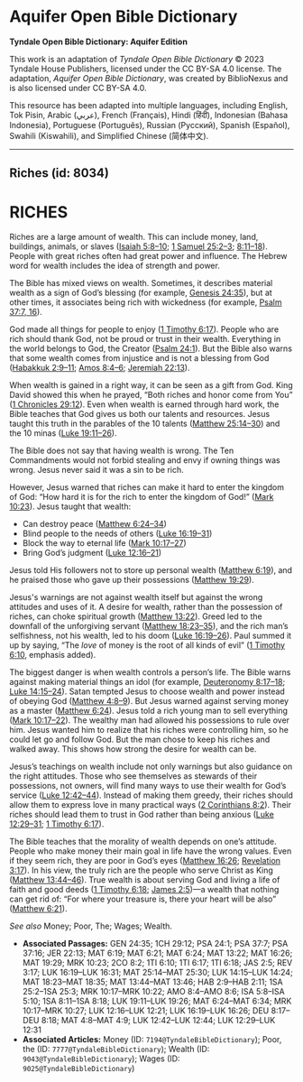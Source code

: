 # Aquifer Open Bible Dictionary

**Tyndale Open Bible Dictionary: Aquifer Edition**

This work is an adaptation of *Tyndale Open Bible Dictionary* © 2023 Tyndale House Publishers, licensed under the CC BY\-SA 4\.0 license. The adaptation, *Aquifer Open Bible Dictionary*, was created by BiblioNexus and is also licensed under CC BY\-SA 4\.0\.

This resource has been adapted into multiple languages, including English, Tok Pisin, Arabic (عربي), French (Français), Hindi (हिंदी), Indonesian (Bahasa Indonesia), Portuguese (Português), Russian (Русский), Spanish (Español), Swahili (Kiswahili), and Simplified Chinese (简体中文).



--------------------------------

## Riches (id: 8034)

RICHES
======

Riches are a large amount of wealth. This can include money, land, buildings, animals, or slaves ([Isaiah 5:8–10](https://ref.ly/Isa5:8-Isa5:10); [1 Samuel 25:2–3](https://ref.ly/1Sam25:2-1Sam25:3); [8:11](https://ref.ly/1Sam8:11-1Sam8:18)[–](https://ref.ly/1Sam8:11-1Sam8:18)[18](https://ref.ly/1Sam8:11-1Sam8:18)). People with great riches often had great power and influence. The Hebrew word for wealth includes the idea of strength and power.

The Bible has mixed views on wealth. Sometimes, it describes material wealth as a sign of God’s blessing (for example, [Genesis 24:35](https://ref.ly/Gen24:35)), but at other times, it associates being rich with wickedness (for example, [Psalm 37:7, 16](https://ref.ly/Ps37:7,Ps37:16)).

God made all things for people to enjoy ([1 Timothy 6:17](https://ref.ly/1Tim6:17)). People who are rich should thank God, not be proud or trust in their wealth. Everything in the world belongs to God, the Creator ([Psalm 24:1](https://ref.ly/Ps24:1)). But the Bible also warns that some wealth comes from injustice and is not a blessing from God ([Habakkuk 2:9–11](https://ref.ly/Hab2:9-Hab2:11); [Amos 8:4–6](https://ref.ly/Amos8:4-Amos8:6); [Jeremiah 22:13](https://ref.ly/Jer22:13)).

When wealth is gained in a right way, it can be seen as a gift from God. King David showed this when he prayed, “Both riches and honor come from You” ([1 Chronicles 29:12](https://ref.ly/1Chr29:12)). Even when wealth is earned through hard work, the Bible teaches that God gives us both our talents and resources. Jesus taught this truth in the parables of the 10 talents ([Matthew 25:14](https://ref.ly/Matt25:14-Matt25:30)[–](https://ref.ly/Matt25:14-Matt25:30)[30](https://ref.ly/Matt25:14-Matt25:30)) and the 10 minas ([Luke 19:11](https://ref.ly/Luke19:11-Luke19:26)[–](https://ref.ly/Luke19:11-Luke19:26)[26](https://ref.ly/Luke19:11-Luke19:26)).

The Bible does not say that having wealth is wrong. The Ten Commandments would not forbid stealing and envy if owning things was wrong. Jesus never said it was a sin to be rich.

However, Jesus warned that riches can make it hard to enter the kingdom of God: “How hard it is for the rich to enter the kingdom of God!” ([Mark 10:23](https://ref.ly/Mark10:23)). Jesus taught that wealth:

* Can destroy peace ([Matthew 6:24](https://ref.ly/Matt6:24-Matt6:34)[–](https://ref.ly/Matt6:24-Matt6:34)[34](https://ref.ly/Matt6:24-Matt6:34))
* Blind people to the needs of others ([Luke 16:19](https://ref.ly/Luke16:19-Luke16:31)[–](https://ref.ly/Luke16:19-Luke16:31)[31](https://ref.ly/Luke16:19-Luke16:31))
* Block the way to eternal life ([Mark 10:17](https://ref.ly/Mark10:17-Mark10:27)[–](https://ref.ly/Mark10:17-Mark10:27)[27](https://ref.ly/Mark10:17-Mark10:27))
* Bring God’s judgment ([Luke 12:16](https://ref.ly/Luke12:16-Luke12:21)[–](https://ref.ly/Luke12:16-Luke12:21)[21](https://ref.ly/Luke12:16-Luke12:21))

Jesus told His followers not to store up personal wealth ([Matthew 6:19](https://ref.ly/Matt6:19)), and he praised those who gave up their possessions ([Matthew 19:29](https://ref.ly/Matt19:29)).

Jesus's warnings are not against wealth itself but against the wrong attitudes and uses of it. A desire for wealth, rather than the possession of riches, can choke spiritual growth ([Matthew 13:22](https://ref.ly/Matt13:22)). Greed led to the downfall of the unforgiving servant ([Matthew 18:23](https://ref.ly/Matt18:23-Matt18:35)[–](https://ref.ly/Matt18:23-Matt18:35)[35](https://ref.ly/Matt18:23-Matt18:35)), and the rich man’s selfishness, not his wealth, led to his doom ([Luke 16:19](https://ref.ly/Luke16:19-Luke16:26)[–](https://ref.ly/Luke16:19-Luke16:26)[26](https://ref.ly/Luke16:19-Luke16:26)). Paul summed it up by saying, “The *love* of money is the root of all kinds of evil” ([1 Timothy 6:10](https://ref.ly/1Tim6:10), emphasis added).

The biggest danger is when wealth controls a person’s life. The Bible warns against making material things an idol (for example, [Deuteronomy 8:17](https://ref.ly/Deut8:17-Deut8:18)[–](https://ref.ly/Deut8:17-Deut8:18)[18](https://ref.ly/Deut8:17-Deut8:18); [Luke 14:15](https://ref.ly/Luke14:15-Luke14:24)[–](https://ref.ly/Luke14:15-Luke14:24)[24](https://ref.ly/Luke14:15-Luke14:24)). Satan tempted Jesus to choose wealth and power instead of obeying God ([Matthew 4:8](https://ref.ly/Matt4:8-Matt4:9)[–](https://ref.ly/Matt4:8-Matt4:9)[9](https://ref.ly/Matt4:8-Matt4:9)). But Jesus warned against serving money as a master ([Matthew 6:24](https://ref.ly/Matt6:24)). Jesus told a rich young man to sell everything ([Mark 10:17](https://ref.ly/Mark10:17-Mark10:22)[–](https://ref.ly/Mark10:17-Mark10:22)[22](https://ref.ly/Mark10:17-Mark10:22)). The wealthy man had allowed his possessions to rule over him. Jesus wanted him to realize that his riches were controlling him, so he could let go and follow God. But the man chose to keep his riches and walked away. This shows how strong the desire for wealth can be.

Jesus’s teachings on wealth include not only warnings but also guidance on the right attitudes. Those who see themselves as stewards of their possessions, not owners, will find many ways to use their wealth for God’s service ([Luke 12:42](https://ref.ly/Luke12:42-Luke12:44)[–](https://ref.ly/Luke12:42-Luke12:44)[44](https://ref.ly/Luke12:42-Luke12:44)). Instead of making them greedy, their riches should allow them to express love in many practical ways ([2 Corinthians 8:2](https://ref.ly/2Cor8:2)). Their riches should lead them to trust in God rather than being anxious ([Luke 12:29](https://ref.ly/Luke12:29-Luke12:31)[–](https://ref.ly/Luke12:29-Luke12:31)[31](https://ref.ly/Luke12:29-Luke12:31); [1 Timothy 6:17](https://ref.ly/1Tim6:17)).

The Bible teaches that the morality of wealth depends on one’s attitude. People who make money their main goal in life have the wrong values. Even if they seem rich, they are poor in God’s eyes ([Matthew 16:26](https://ref.ly/Matt16:26); [Revelation 3:17](https://ref.ly/Rev3:17)). In his view, the truly rich are the people who serve Christ as King ([Matthew 13:44](https://ref.ly/Matt13:44-Matt13:46)[–](https://ref.ly/Matt13:44-Matt13:46)[46](https://ref.ly/Matt13:44-Matt13:46)). True wealth is about serving God and living a life of faith and good deeds ([1 Timothy 6:18](https://ref.ly/1Tim6:18); [James 2:5](https://ref.ly/Jas2:5))—a wealth that nothing can get rid of: “For where your treasure is, there your heart will be also” ([Matthew 6:21](https://ref.ly/Matt6:21)).

*See also* Money; Poor, The; Wages; Wealth.

* **Associated Passages:** GEN 24:35; 1CH 29:12; PSA 24:1; PSA 37:7; PSA 37:16; JER 22:13; MAT 6:19; MAT 6:21; MAT 6:24; MAT 13:22; MAT 16:26; MAT 19:29; MRK 10:23; 2CO 8:2; 1TI 6:10; 1TI 6:17; 1TI 6:18; JAS 2:5; REV 3:17; LUK 16:19–LUK 16:31; MAT 25:14–MAT 25:30; LUK 14:15–LUK 14:24; MAT 18:23–MAT 18:35; MAT 13:44–MAT 13:46; HAB 2:9–HAB 2:11; 1SA 25:2–1SA 25:3; MRK 10:17–MRK 10:22; AMO 8:4–AMO 8:6; ISA 5:8–ISA 5:10; 1SA 8:11–1SA 8:18; LUK 19:11–LUK 19:26; MAT 6:24–MAT 6:34; MRK 10:17–MRK 10:27; LUK 12:16–LUK 12:21; LUK 16:19–LUK 16:26; DEU 8:17–DEU 8:18; MAT 4:8–MAT 4:9; LUK 12:42–LUK 12:44; LUK 12:29–LUK 12:31
* **Associated Articles:** Money (ID: `7194@TyndaleBibleDictionary`); Poor, the (ID: `7777@TyndaleBibleDictionary`); Wealth (ID: `9043@TyndaleBibleDictionary`); Wages (ID: `9025@TyndaleBibleDictionary`)

